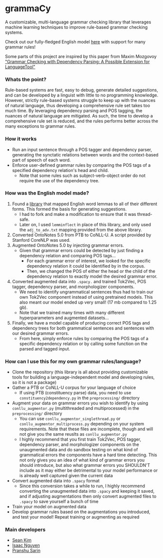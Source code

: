 ﻿# grammaCy
A customizable, multi-language grammar checking library that leverages machine learning techniques to improve rule-based grammar checking systems. 

Check out our fully-fledged English model [here]() with support for many grammar rules!

Some parts of this project are inspired by this paper from Maxim Mozgovoy ["Grammar Checking with Dependency Parsing: A Possible Extension for LanguageTool"](https://mmozgovoy.dev/papers/mozgovoy11b.pdf)

### Whats the point?
Rule-based systems are fast, easy to debug, generate detailed suggestions, and can be developed by a linguist with little to no programming knowledge. However, strictly rule-based systems struggle to keep up with the nuances of natural language, thus developing a comprehensive rule set takes too much time. By leveraging dependency parsing and POS tagging, the nuances of natural language are mitigated. As such, the time to develop a comprehensive rule set is reduced, and the rules performs better across the many exceptions to grammar rules.  

### How it works
- Run an input sentence through a POS tagger and dependency parser, generating the synctatic relations between words and the context-based part of speech of each word.
- Enforce user-defined grammar rules by comparing the POS tags of a specified dependency relation's head and child.
    - Note that some rules such as subject-verb-object order do not require the use of the dependency tree.

### How was the English model made?
1. Found a [library](https://github.com/gutfeeling/word_forms/tree/master) that mapped English word lemmas to all of their different forms. This formed the basis for generating suggestions.
    - I had to fork and make a modification to ensure that it was thread-safe.
    - Later on, I used `lemminflect` in place of this library, and only used the `adj_to_adv.txt` mapping provided from the above library.
2. Converted OntoNotes 5.0 from PTB to CoNLL-U. A script provided by Stanford CoreNLP was used.
3. Augmented OntoNotes 5.0 by injecting grammar errors.
    - Given that grammar errors could be detected by just finding a dependency relation and comparing POS tags...
        - For each grammar error of interest, we looked for the specific dependency relation it could be identified by in the corpus.
        - Then, we changed the POS of either the head or the child of the dependency relation to exactly model the desired grammar error.
4. Converted augmented data into `.spacy.` and trained Tok2Vec, POS tagger, dependency parser, and morphologizer components.
    - We need to identify ungrammatical sentences thus had to train our own Tok2Vec component instead of using pretrained models. This also meant our model ended up very small! (17 mb compared to 1.25 gb).
    - Note that we trained many times with many different hyperparameters and augmented datasets...
6. Finally, we have a model capable of producing correct POS tags and dependency trees for both grammatical sentences and sentences with our desired grammar errors.
    - From here, simply enforce rules by comparing the POS tags of a specific dependency relation or by calling some function on the parsed and tagged input.

### How can I use this for my own grammar rules/language?
- Clone the repository (this library is all about providing customizable tools for building a language-independent model and developing rules, so it is not a package)
- Gather a PTB or CoNLL-U corpus for your language of choice
    - If using PTB (constituency parse) data, you need to use `constituency2dependency.py` in the `preprocessing/` directory
- Augment your data on grammar errors you wish to identify by using `conllu_augmentor.py` (multithreaded and multiprocessed) in the `preprocessing/` directory
    - You can use `conllu_augmentor_singlethread.py` or `conllu_augmentor_multiprocess.py` depending on your system requirements. Note that these files are incomplete, though and will not give you the same reuslts as `conllu_augmentor.py`
    - I highly recommend that you first train Tok2Vec, POS tagger, dependency parser, and morphologizer components on the unaugmented data and do sandbox testing on what kind of grammatical errors the components have a hard time detecting. This not only gives you an idea of what kind of grammar errors you should introduce, but also what grammar errors you SHOULDN'T include as it may either be detrimental to your model performance or is already well captured given the current data
- Convert augmented data into `.spacy` format
    - Since this conversion takes a while to run, I highly recommend converting the unaugmented data into `.spacy` and keeping it saved, and if adjusting augmentations then only convert augmented files to `.spacy` to save yourself a bunch of time
- Train your model on augmented data
- Develop grammar rules based on the augmentations you introduced, and test your model! Repeat training or augmenting as required

### Main developers
- [Sean Kim](https://github.com/skarokin/)
- [Isaac Nguyen](https://github.com/akuwuh)
- [Pranshu Sarin](https://github.com/PranshuS27)
